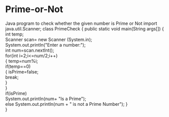 # Prime-or-Not
Java program to check whether the given number is Prime or Not
import java.util.Scanner; 
class PrimeCheck 
{ 
     public static void main(String args[]) 
     {		 
        	int temp; 	  
        	Scanner scan= new Scanner (System.in); 	
        System.out.println("Enter a number:");              	
        int num=scan.nextInt();   
      	for(int i=2;i<=num/2;i++) 	
       { 
          temp=num%i; 	
          if(temp==0) 	 
          { 
               isPrime=false; 	 
               break; 	 
          } 	 
         } 	
          	if(isPrime) 	 
                 System.out.println(num+ "Is a Prime");           
          else 
        	        System.out.println(num + " is not a Prime Number"); 
        }  
}
